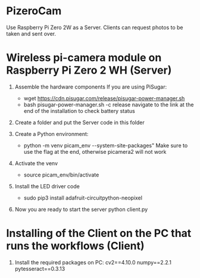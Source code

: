 # PizeroCam
Use Raspberry Pi Zero 2W as a Server. 
Clients can request photos to be taken and sent over.

# Wireless pi-camera module on Raspberry Pi Zero 2 WH (Server)

  1. Assemble the hardware components
     If you are using PiSugar:
     - wget https://cdn.pisugar.com/release/pisugar-power-manager.sh
     - bash pisugar-power-manager.sh -c release
     navigate to the link at the end of the installation to check battery status

  2. Create a folder and put the Server code in this folder
    
  3. Create a Python environment:
     - python -m venv picam_env --system-site-packages"
     Make sure to use the flag at the end, otherwise picamera2 will not work
     
  5. Activate the venv
      - source picam_env/bin/activate
    
  6. Install the LED driver code
     - sudo pip3 install adafruit-circuitpython-neopixel
     
  7. Now you are ready to start the server
     python client.py

# Installing of the Client on the PC that runs the workflows (Client)
  1. Install the required packages on PC: 
cv2==4.10.0
numpy==2.2.1
pytesseract==0.3.13
